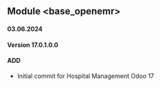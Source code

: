 ## Module <base_openemr>

#### 03.06.2024
#### Version 17.0.1.0.0
#### ADD

- Initial commit for Hospital Management Odoo 17
